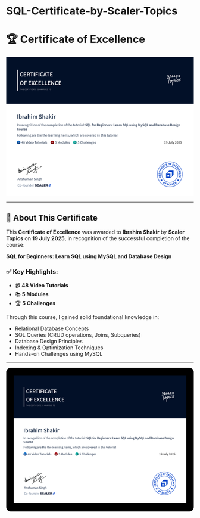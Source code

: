 # SQL-Certificate-by-Scaler-Topics

# 🏆 Certificate of Excellence  

<p align="center">
  <img src="https://github.com/ibrahim22-11/SQL-Certificate-by-Scaler-Topics/blob/main/SQL.certificate%202025.png" alt="SQL Certificate" width="700" />
</p>

---

## 🎯 About This Certificate  

This **Certificate of Excellence** was awarded to **Ibrahim Shakir** by **Scaler Topics** on **19 July 2025**, in recognition of the successful completion of the course:  

**SQL for Beginners: Learn SQL using MySQL and Database Design**  

### ✅ Key Highlights:
- 📹 **48 Video Tutorials**  
- 📚 **5 Modules**  
- 🏆 **5 Challenges**  

Through this course, I gained solid foundational knowledge in:  
- Relational Database Concepts  
- SQL Queries (CRUD operations, Joins, Subqueries)  
- Database Design Principles  
- Indexing & Optimization Techniques  
- Hands-on Challenges using MySQL  

---

<p align="center" style="background-color:black; padding:20px; border-radius:12px;">
  <img src="https://github.com/ibrahim22-11/SQL-Certificate-by-Scaler-Topics/blob/main/SQL.certificate%202025.png" alt="SQL Certificate" width="750" />
</p>
